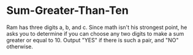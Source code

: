 # Sum-Greater-Than-Ten
Ram has three digits a,  b, and c.    Since math isn't his strongest point, he asks you to determine if you can choose any two digits to make a sum greater or equal to 10.    Output "YES" if there is such a pair, and "NO" otherwise.
